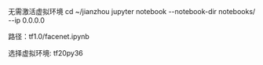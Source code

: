 无需激活虚拟环境
cd ~/jianzhou jupyter notebook --notebook-dir notebooks/ --ip 0.0.0.0

路径：tf1.0/facenet.ipynb

选择虚拟环境: tf20py36 

